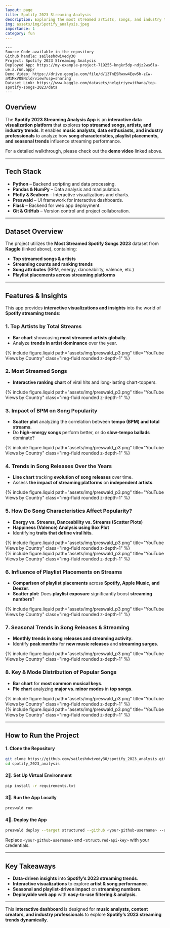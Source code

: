 ```yaml
---
layout: page
title: Spotify 2023 Streaming Analysis
description: Exploring the most streamed artists, songs, and industry trends of 2023 through interactive data visualization.
img: assets/img/Spotify_analysis.jpeg
importance: 1
category: fun
---
```


    ---
    Source Code available in the repository
    Github handle: saileshdwivedy30
    Project: Spotify 2023 Streaming Analysis
    Deployed App: https://my-example-project-719255-kngkr5dp-ndjz2ws6la-ue.a.run.app/
    Demo Video: https://drive.google.com/file/d/13TnESRwxw4Eew5h-zCw-aM1MxVO8Ncld/view?usp=sharing
    Dataset Link: https://www.kaggle.com/datasets/nelgiriyewithana/top-spotify-songs-2023/data    
    ---

## **Overview**
The **Spotify 2023 Streaming Analysis App** is an **interactive data visualization platform** that explores **top streamed songs, artists, and industry trends**. It enables **music analysts, data enthusiasts, and industry professionals** to analyze how **song characteristics, playlist placements, and seasonal trends** influence streaming performance.

For a detailed walkthrough, please check out the **demo video** linked above.

---

## **Tech Stack**
- **Python** – Backend scripting and data processing.
- **Pandas & NumPy** – Data analysis and manipulation.
- **Plotly & Seaborn** – Interactive visualizations and charts.
- **Preswald** – UI framework for interactive dashboards.
- **Flask** – Backend for web app deployment.
- **Git & GitHub** – Version control and project collaboration.

---

## **Dataset Overview**
The project utilizes the **Most Streamed Spotify Songs 2023** dataset from **Kaggle** (linked above), containing:
- **Top streamed songs & artists**
- **Streaming counts and ranking trends**
- **Song attributes** (BPM, energy, danceability, valence, etc.)
- **Playlist placements across streaming platforms**

---
## **Features & Insights**
This app provides **interactive visualizations and insights** into the world of **Spotify streaming trends**:

### **1️. Top Artists by Total Streams**
- **Bar chart** showcasing **most streamed artists globally**.
- Analyze **trends in artist dominance** over the year.

<div class="row justify-content-sm-center">
    <div class="col-sm mt-3 mt-md-0">
        {% include figure.liquid path="assets/img/preswald_p3.png" title="YouTube Views by Country" class="img-fluid rounded z-depth-1" %}
    </div>
</div>

### **2️. Most Streamed Songs**
- **Interactive ranking chart** of viral hits and long-lasting chart-toppers.

<div class="row justify-content-sm-center">
    <div class="col-sm mt-3 mt-md-0">
        {% include figure.liquid path="assets/img/preswald_p3.png" title="YouTube Views by Country" class="img-fluid rounded z-depth-1" %}
    </div>
</div>

### **3️. Impact of BPM on Song Popularity**
- **Scatter plot** analyzing the correlation between **tempo (BPM) and total streams**.
- Do **high-energy songs** perform better, or do **slow-tempo ballads** dominate?

<div class="row justify-content-sm-center">
    <div class="col-sm mt-3 mt-md-0">
        {% include figure.liquid path="assets/img/preswald_p3.png" title="YouTube Views by Country" class="img-fluid rounded z-depth-1" %}
    </div>
</div>

### **4️. Trends in Song Releases Over the Years**
- **Line chart** tracking **evolution of song releases** over time.
- Assess **the impact of streaming platforms** on **independent artists**.

<div class="row justify-content-sm-center">
    <div class="col-sm mt-3 mt-md-0">
        {% include figure.liquid path="assets/img/preswald_p3.png" title="YouTube Views by Country" class="img-fluid rounded z-depth-1" %}
    </div>
</div>

### **5️. How Do Song Characteristics Affect Popularity?**
- **Energy vs. Streams, Danceability vs. Streams (Scatter Plots)**
- **Happiness (Valence) Analysis using Box Plot**
- Identifying **traits that define viral hits**.

<div class="row justify-content-sm-center">
    <div class="col-sm mt-3 mt-md-0">
        {% include figure.liquid path="assets/img/preswald_p3.png" title="YouTube Views by Country" class="img-fluid rounded z-depth-1" %}
    </div>
</div>

<div class="row justify-content-sm-center">
    <div class="col-sm mt-3 mt-md-0">
        {% include figure.liquid path="assets/img/preswald_p3.png" title="YouTube Views by Country" class="img-fluid rounded z-depth-1" %}
    </div>
</div>

### **6️. Influence of Playlist Placements on Streams**
- **Comparison of playlist placements** across **Spotify, Apple Music, and Deezer**.
- **Scatter plot:** Does **playlist exposure** significantly boost **streaming numbers**?

<div class="row justify-content-sm-center">
    <div class="col-sm mt-3 mt-md-0">
        {% include figure.liquid path="assets/img/preswald_p3.png" title="YouTube Views by Country" class="img-fluid rounded z-depth-1" %}
    </div>
</div>

### **7️. Seasonal Trends in Song Releases & Streaming**
- **Monthly trends in song releases and streaming activity**.
- Identify **peak months** for **new music releases** and **streaming surges**.

<div class="row justify-content-sm-center">
    <div class="col-sm mt-3 mt-md-0">
        {% include figure.liquid path="assets/img/preswald_p3.png" title="YouTube Views by Country" class="img-fluid rounded z-depth-1" %}
    </div>
</div>

### **8️. Key & Mode Distribution of Popular Songs**
- **Bar chart** for **most common musical keys**.
- **Pie chart** analyzing **major vs. minor modes** in **top songs**.

<div class="row justify-content-sm-center">
    <div class="col-sm mt-3 mt-md-0">
        {% include figure.liquid path="assets/img/preswald_p3.png" title="YouTube Views by Country" class="img-fluid rounded z-depth-1" %}
    </div>
</div>

<div class="row justify-content-sm-center">
    <div class="col-sm mt-3 mt-md-0">
        {% include figure.liquid path="assets/img/preswald_p3.png" title="YouTube Views by Country" class="img-fluid rounded z-depth-1" %}
    </div>
</div>

---

## **How to Run the Project**
#### **1. Clone the Repository**
```bash
git clone https://github.com/saileshdwivedy30/spotify_2023_analysis.git
cd spotify_2023_analysis
```

#### **2⃣. Set Up Virtual Environment**
```bash
pip install -r requirements.txt
```

#### **3⃣. Run the App Locally**
```bash
preswald run
```

#### **4⃣. Deploy the App**
```bash
preswald deploy --target structured --github <your-github-username> --api-key <structured-api-key> app.py
```
Replace `<your-github-username>` and `<structured-api-key>` with your credentials.

---

## **Key Takeaways**
- **Data-driven insights** into **Spotify’s 2023 streaming trends**.
- **Interactive visualizations** to explore **artist & song performance**.
- **Seasonal and playlist-driven impact** on **streaming numbers**.
- **Deployable web app** with **easy-to-use filtering & analysis**.

---
This **interactive dashboard** is designed for **music analysts, content creators, and industry professionals** to explore **Spotify’s 2023 streaming trends dynamically**.